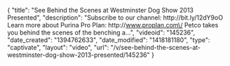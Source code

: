 {
    "title": "See Behind the Scenes at Westminster Dog Show 2013 Presented",
    "description": "Subscribe to our channel: http:\/\/bit.ly\/12dY9oO Learn more about Purina Pro Plan: http:\/\/www.proplan.com\/ Petco takes you behind the scenes of the benching a...",
    "videoid": "145236",
    "date_created": "1394762633",
    "date_modified": "1418181180",
    "type": "captivate",
    "layout": "video",
    "url": "\/v\/see-behind-the-scenes-at-westminster-dog-show-2013-presented\/145236"
}